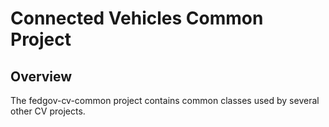 # Connected Vehicles Common Project

## Overview

The fedgov-cv-common project contains common classes used by several other CV projects.